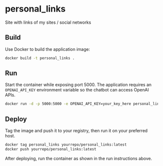 # personal_links
Site with links of my sites / social networks

## Build
Use Docker to build the application image:
```bash
docker build -t personal_links .
```

## Run
Start the container while exposing port 5000. The application requires an `OPENAI_API_KEY` environment variable so the chatbot can access OpenAI APIs.
```bash
docker run -d -p 5000:5000 -e OPENAI_API_KEY=your_key_here personal_links
```

## Deploy
Tag the image and push it to your registry, then run it on your preferred host.
```bash
docker tag personal_links yourrepo/personal_links:latest
docker push yourrepo/personal_links:latest
```
After deploying, run the container as shown in the run instructions above.
